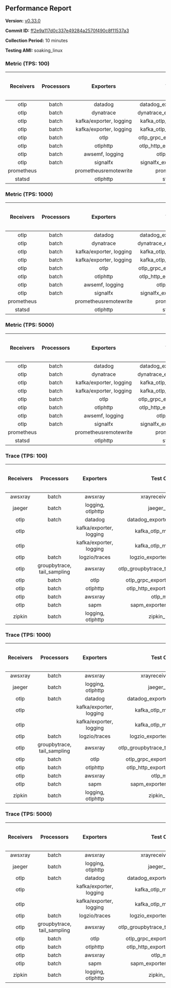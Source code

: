 ## Performance Report

**Version:** [v0.33.0](https://github.com/aws-observability/aws-otel-collector/releases/tag/v0.33.0)

**Commit ID:** [ff2e9a117d0c337e49284a2570f490c8f11537a3](https://github.com/aws-observability/aws-otel-collector/commit/ff2e9a117d0c337e49284a2570f490c8f11537a3)

**Collection Period:** 10 minutes

**Testing AMI:** soaking_linux


### Metric (TPS: 100)
| Receivers | Processors | Exporters | Test Case | Data Type | Instance Type | Avg CPU Usage (Percent) | Avg Memory Usage (Megabytes) | Max CPU Usage (Percent) | Max Memory Usage (Megabytes) |
|:---------:|:----------:|:---------:|:---------:|:---------:|:-------------:|:-----------------------:|:----------------------------:|:-----------------------:|:----------------------------:|
| otlp | batch | datadog | datadog_exporter_metric_mock | otlp | m5.2xlarge | 0.05 | 80.52 | 0.20 | 81.87 |
| otlp | batch | dynatrace | dynatrace_exporter_metric_mock | otlp | m5.2xlarge | 0.04 | 80.27 | 0.20 | 81.14 |
| otlp | batch | kafka/exporter, logging | kafka_otlp_metric_mock_2_8_1 | otlp | m5.2xlarge | 0.16 | 84.62 | 0.30 | 87.31 |
| otlp | batch | kafka/exporter, logging | kafka_otlp_metric_mock_3_2_0 | otlp | m5.2xlarge | 0.16 | 85.74 | 0.30 | 86.99 |
| otlp | batch | otlp | otlp_grpc_exporter_metric_mock | otlp | m5.2xlarge | 0.04 | 78.20 | 0.20 | 79.00 |
| otlp | batch | otlphttp | otlp_http_exporter_metric_mock | otlp | m5.2xlarge | 0.04 | 79.40 | 0.20 | 80.61 |
| otlp | batch | awsemf, logging | otlp_metric_mock | otlp | m5.2xlarge | 0.04 | 83.00 | 0.20 | 84.46 |
| otlp | batch | signalfx | signalfx_exporter_metric_mock | otlp | m5.2xlarge | 0.04 | 80.38 | 0.20 | 81.47 |
| prometheus |  | prometheusremotewrite | prometheus_mock | prometheus | m5.2xlarge | 0.07 | 106.15 | 0.30 | 108.52 |
| statsd |  | otlphttp | statsd_mock | statsd | m5.2xlarge | 0.01 | 78.75 | 0.10 | 79.84 |

### Metric (TPS: 1000)
| Receivers | Processors | Exporters | Test Case | Data Type | Instance Type | Avg CPU Usage (Percent) | Avg Memory Usage (Megabytes) | Max CPU Usage (Percent) | Max Memory Usage (Megabytes) |
|:---------:|:----------:|:---------:|:---------:|:---------:|:-------------:|:-----------------------:|:----------------------------:|:-----------------------:|:----------------------------:|
| otlp | batch | datadog | datadog_exporter_metric_mock | otlp | m5.2xlarge | 0.04 | 81.16 | 0.20 | 81.49 |
| otlp | batch | dynatrace | dynatrace_exporter_metric_mock | otlp | m5.2xlarge | 0.04 | 78.83 | 0.20 | 79.24 |
| otlp | batch | kafka/exporter, logging | kafka_otlp_metric_mock_2_8_1 | otlp | m5.2xlarge | 0.06 | 85.21 | 0.20 | 88.38 |
| otlp | batch | kafka/exporter, logging | kafka_otlp_metric_mock_3_2_0 | otlp | m5.2xlarge | 0.05 | 82.13 | 0.30 | 84.45 |
| otlp | batch | otlp | otlp_grpc_exporter_metric_mock | otlp | m5.2xlarge | 0.04 | 79.77 | 0.20 | 81.23 |
| otlp | batch | otlphttp | otlp_http_exporter_metric_mock | otlp | m5.2xlarge | 0.03 | 79.11 | 0.20 | 80.41 |
| otlp | batch | awsemf, logging | otlp_metric_mock | otlp | m5.2xlarge | 0.04 | 78.55 | 0.20 | 79.80 |
| otlp | batch | signalfx | signalfx_exporter_metric_mock | otlp | m5.2xlarge | 0.04 | 79.76 | 0.20 | 81.17 |
| prometheus |  | prometheusremotewrite | prometheus_mock | prometheus | m5.2xlarge | 0.67 | 131.48 | 1.10 | 138.47 |
| statsd |  | otlphttp | statsd_mock | statsd | m5.2xlarge | 0.01 | 78.04 | 0.10 | 79.42 |

### Metric (TPS: 5000)
| Receivers | Processors | Exporters | Test Case | Data Type | Instance Type | Avg CPU Usage (Percent) | Avg Memory Usage (Megabytes) | Max CPU Usage (Percent) | Max Memory Usage (Megabytes) |
|:---------:|:----------:|:---------:|:---------:|:---------:|:-------------:|:-----------------------:|:----------------------------:|:-----------------------:|:----------------------------:|
| otlp | batch | datadog | datadog_exporter_metric_mock | otlp | m5.2xlarge | 0.05 | 82.16 | 0.20 | 83.65 |
| otlp | batch | dynatrace | dynatrace_exporter_metric_mock | otlp | m5.2xlarge | 0.04 | 80.02 | 0.20 | 81.57 |
| otlp | batch | kafka/exporter, logging | kafka_otlp_metric_mock_2_8_1 | otlp | m5.2xlarge | 0.05 | 83.18 | 0.20 | 86.47 |
| otlp | batch | kafka/exporter, logging | kafka_otlp_metric_mock_3_2_0 | otlp | m5.2xlarge | 0.05 | 84.39 | 0.20 | 86.45 |
| otlp | batch | otlp | otlp_grpc_exporter_metric_mock | otlp | m5.2xlarge | 0.04 | 79.04 | 0.20 | 80.38 |
| otlp | batch | otlphttp | otlp_http_exporter_metric_mock | otlp | m5.2xlarge | 0.04 | 78.34 | 0.20 | 79.75 |
| otlp | batch | awsemf, logging | otlp_metric_mock | otlp | m5.2xlarge | 0.04 | 79.07 | 0.10 | 80.34 |
| otlp | batch | signalfx | signalfx_exporter_metric_mock | otlp | m5.2xlarge | 0.04 | 78.64 | 0.20 | 80.02 |
| prometheus |  | prometheusremotewrite | prometheus_mock | prometheus | m5.2xlarge | 4.60 | 250.96 | 7.70 | 288.58 |
| statsd |  | otlphttp | statsd_mock | statsd | m5.2xlarge | 0.01 | 78.33 | 0.10 | 79.72 |

### Trace (TPS: 100)
| Receivers | Processors | Exporters | Test Case | Data Type | Instance Type | Avg CPU Usage (Percent) | Avg Memory Usage (Megabytes) | Max CPU Usage (Percent) | Max Memory Usage (Megabytes) |
|:---------:|:----------:|:---------:|:---------:|:---------:|:-------------:|:-----------------------:|:----------------------------:|:-----------------------:|:----------------------------:|
| awsxray | batch | awsxray | xrayreceiver_mock | xray | m5.2xlarge | 3.46 | 105.28 | 3.80 | 105.84 |
| jaeger | batch | logging, otlphttp | jaeger_mock | jaeger | m5.2xlarge | 2.79 | 117.17 | 15.20 | 119.18 |
| otlp | batch | datadog | datadog_exporter_trace_mock | otlp | m5.2xlarge | 5.37 | 112.64 | 5.70 | 113.53 |
| otlp |  | kafka/exporter, logging | kafka_otlp_mock_2_8_1 | otlp | m5.2xlarge | 5.54 | 109.29 | 5.80 | 109.69 |
| otlp |  | kafka/exporter, logging | kafka_otlp_mock_3_2_0 | otlp | m5.2xlarge | 8.41 | 112.21 | 15.50 | 112.73 |
| otlp | batch | logzio/traces | logzio_exporter_trace_mock | otlp | m5.2xlarge | 4.18 | 113.42 | 4.60 | 115.80 |
| otlp | groupbytrace, tail_sampling | awsxray | otlp_groupbytrace_tailsampling_mock | otlp | m5.2xlarge | 4.96 | 128.61 | 5.60 | 144.89 |
| otlp | batch | otlp | otlp_grpc_exporter_trace_mock | otlp | m5.2xlarge | 3.30 | 136.53 | 4.00 | 143.26 |
| otlp | batch | otlphttp | otlp_http_exporter_trace_mock | otlp | m5.2xlarge | 3.19 | 113.87 | 3.60 | 114.93 |
| otlp | batch | awsxray | otlp_mock | otlp | m5.2xlarge | 3.92 | 105.08 | 4.30 | 105.45 |
| otlp | batch | sapm | sapm_exporter_trace_mock | otlp | m5.2xlarge | 3.17 | 119.20 | 4.00 | 119.71 |
| zipkin | batch | logging, otlphttp | zipkin_mock | zipkin | m5.2xlarge | 3.99 | 114.35 | 16.20 | 118.12 |

### Trace (TPS: 1000)
| Receivers | Processors | Exporters | Test Case | Data Type | Instance Type | Avg CPU Usage (Percent) | Avg Memory Usage (Megabytes) | Max CPU Usage (Percent) | Max Memory Usage (Megabytes) |
|:---------:|:----------:|:---------:|:---------:|:---------:|:-------------:|:-----------------------:|:----------------------------:|:-----------------------:|:----------------------------:|
| awsxray | batch | awsxray | xrayreceiver_mock | xray | m5.2xlarge | 18.56 | 107.59 | 19.30 | 109.11 |
| jaeger | batch | logging, otlphttp | jaeger_mock | jaeger | m5.2xlarge | 25.02 | 204.19 | 42.70 | 233.97 |
| otlp | batch | datadog | datadog_exporter_trace_mock | otlp | m5.2xlarge | 29.68 | 123.42 | 30.10 | 127.42 |
| otlp |  | kafka/exporter, logging | kafka_otlp_mock_2_8_1 | otlp | m5.2xlarge | 54.18 | 112.75 | 63.20 | 156.64 |
| otlp |  | kafka/exporter, logging | kafka_otlp_mock_3_2_0 | otlp | m5.2xlarge | 47.89 | 114.71 | 56.10 | 116.22 |
| otlp | batch | logzio/traces | logzio_exporter_trace_mock | otlp | m5.2xlarge | 27.86 | 111.49 | 28.20 | 114.23 |
| otlp | groupbytrace, tail_sampling | awsxray | otlp_groupbytrace_tailsampling_mock | otlp | m5.2xlarge | 45.07 | 162.77 | 46.30 | 165.52 |
| otlp | batch | otlp | otlp_grpc_exporter_trace_mock | otlp | m5.2xlarge | 26.80 | 490.09 | 29.20 | 533.27 |
| otlp | batch | otlphttp | otlp_http_exporter_trace_mock | otlp | m5.2xlarge | 25.14 | 111.41 | 26.60 | 113.89 |
| otlp | batch | awsxray | otlp_mock | otlp | m5.2xlarge | 26.57 | 108.78 | 26.90 | 109.50 |
| otlp | batch | sapm | sapm_exporter_trace_mock | otlp | m5.2xlarge | 24.86 | 118.69 | 26.10 | 119.13 |
| zipkin | batch | logging, otlphttp | zipkin_mock | zipkin | m5.2xlarge | 33.71 | 294.66 | 48.70 | 406.50 |

### Trace (TPS: 5000)
| Receivers | Processors | Exporters | Test Case | Data Type | Instance Type | Avg CPU Usage (Percent) | Avg Memory Usage (Megabytes) | Max CPU Usage (Percent) | Max Memory Usage (Megabytes) |
|:---------:|:----------:|:---------:|:---------:|:---------:|:-------------:|:-----------------------:|:----------------------------:|:-----------------------:|:----------------------------:|
| awsxray | batch | awsxray | xrayreceiver_mock | xray | m5.2xlarge | 25.44 | 117.14 | 27.10 | 124.70 |
| jaeger | batch | logging, otlphttp | jaeger_mock | jaeger | m5.2xlarge | 24.14 | 215.48 | 41.10 | 239.86 |
| otlp | batch | datadog | datadog_exporter_trace_mock | otlp | m5.2xlarge | 107.25 | 121.26 | 112.50 | 128.47 |
| otlp |  | kafka/exporter, logging | kafka_otlp_mock_2_8_1 | otlp | m5.2xlarge | 156.05 | 13146.36 | 365.30 | 22222.30 |
| otlp |  | kafka/exporter, logging | kafka_otlp_mock_3_2_0 | otlp | m5.2xlarge | 159.71 | 15669.78 | 403.78 | 25209.64 |
| otlp | batch | logzio/traces | logzio_exporter_trace_mock | otlp | m5.2xlarge | 94.96 | 111.20 | 101.51 | 112.99 |
| otlp | groupbytrace, tail_sampling | awsxray | otlp_groupbytrace_tailsampling_mock | otlp | m5.2xlarge | 175.40 | 208.22 | 187.40 | 212.98 |
| otlp | batch | otlp | otlp_grpc_exporter_trace_mock | otlp | m5.2xlarge | 97.79 | 2004.31 | 113.11 | 2249.40 |
| otlp | batch | otlphttp | otlp_http_exporter_trace_mock | otlp | m5.2xlarge | 88.06 | 109.96 | 99.30 | 111.60 |
| otlp | batch | awsxray | otlp_mock | otlp | m5.2xlarge | 126.16 | 17847.99 | 415.99 | 31973.80 |
| otlp | batch | sapm | sapm_exporter_trace_mock | otlp | m5.2xlarge | 89.26 | 123.80 | 98.20 | 125.26 |
| zipkin | batch | logging, otlphttp | zipkin_mock | zipkin | m5.2xlarge | 33.56 | 398.65 | 52.30 | 488.34 |
